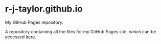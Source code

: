 # r-j-taylor.github.io
My GitHub Pages repository.

A repository containing all the files for my GitHub Pages site, which can be accessed <a href='https://r-j-taylor.github.io'>here</a>.

